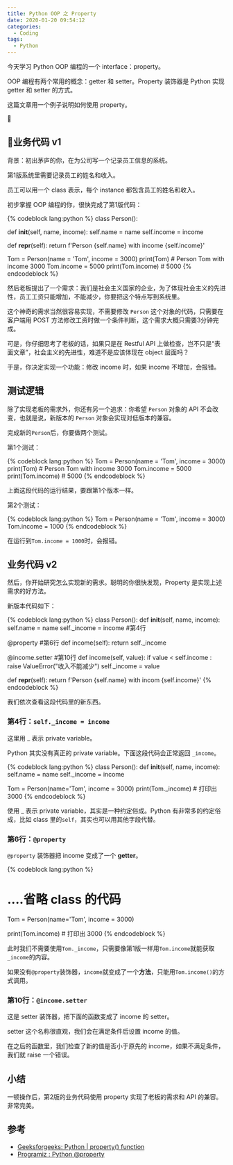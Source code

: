 ```yaml
---
title: Python OOP 之 Property
date: 2020-01-20 09:54:12
categories:
  - Coding
tags:
  - Python
---
```


今天学习 Python OOP 编程的一个 interface：property。

OOP 编程有两个常用的概念：getter 和 setter。Property 装饰器是 Python 实现 getter 和 setter 的方式。

这篇文章用一个例子说明如何使用 property。

<!-- more -->

## 业务代码 v1

背景：初出茅庐的你，在为公司写一个记录员工信息的系统。

第1版系统里需要记录员工的姓名和收入。

员工可以用一个 class 表示，每个 instance 都包含员工的姓名和收入。

初步掌握 OOP 编程的你，很快完成了第1版代码：

{% codeblock lang:python %}
class Person():
  
  def __init__(self, name, income):
    self.name = name
    self.income = income
  
  def __repr__(self):
    return f'Person {self.name} with income {self.income}'

Tom = Person(name = 'Tom',
             income = 3000)
print(Tom) # Person Tom with income 3000
Tom.income = 5000
print(Tom.income)  # 5000
{% endcodeblock %}

然后老板提出了一个需求：我们是社会主义国家的企业，为了体现社会主义的先进性，员工工资只能增加，不能减少，你要把这个特点写到系统里。

这个神奇的需求当然很容易实现，不需要修改 `Person` 这个对象的代码，只需要在客户端用 POST 方法修改工资时做一个条件判断，这个需求大概只需要3分钟完成。

可是，你仔细思考了老板的话，如果只是在 Restful API 上做检查，岂不只是“表面文章”，社会主义的先进性，难道不是应该体现在 object 层面吗？

于是，你决定实现一个功能：修改 income 时，如果 income 不增加，会报错。

## 测试逻辑

除了实现老板的需求外，你还有另一个追求：你希望 `Person` 对象的 API 不会改变，也就是说，新版本的 `Person` 对象会实现对低版本的兼容。

完成新的`Person`后，你要做两个测试。

第1个测试：

{% codeblock lang:python %}
Tom = Person(name = 'Tom',
             income = 3000)
print(Tom) # Person Tom with income 3000
Tom.income = 5000
print(Tom.income)  # 5000
{% endcodeblock %}

上面这段代码的运行结果，要跟第1个版本一样。


第2个测试：

{% codeblock lang:python %}
Tom = Person(name = 'Tom',
             income = 3000)
Tom.income = 1000
{% endcodeblock %}

在运行到`Tom.income = 1000`时，会报错。

## 业务代码 v2

然后，你开始研究怎么实现新的需求。聪明的你很快发现，Property 是实现上述需求的好方法。

新版本代码如下：

{% codeblock lang:python %}
class Person():
  def __init__(self, name, income):
    self.name = name
    self._income = income  #第4行
  
  @property  #第6行
  def income(self):
    return self._income
  
  @income.setter  #第10行
  def income(self, value):
    if value < self.income :
      raise ValueError("收入不能减少")
    self._income = value
    
  def __repr__(self):
    return f'Person {self.name} with incom {self.income}'
{% endcodeblock %}

我们依次查看这段代码里的新东西。

### 第4行：`self._income = income `

这里用 \_ 表示 private variable。

Python 其实没有真正的 private variable。下面这段代码会正常返回 `_income`。

{% codeblock lang:python %}
class Person():
  def __init__(self, name, income):
    self.name = name
    self._income = income 

Tom = Person(name='Tom', income = 3000)
print(Tom._income) # 打印出 3000
{% endcodeblock %}

使用 \_ 表示 private variable，其实是一种约定俗成。Python 有非常多的约定俗成，比如 class 里的`self`，其实也可以用其他字段代替。

### 第6行：`@property`

`@property` 装饰器把 income 变成了一个 **getter**。

{% codeblock lang:python %}
# ....省略 class 的代码

Tom = Person(name='Tom', income = 3000)

print(Tom.income) # 打印出 3000
{% endcodeblock %}

此时我们不需要使用`Tom._income`，只需要像第1版一样用`Tom.income`就能获取 `_income`的内容。

如果没有`@property`装饰器，`income`就变成了一个**方法**，只能用`Tom.income()`的方式调用。


### 第10行：`@income.setter`

这是 setter 装饰器，把下面的函数变成了 income 的 setter。

setter 这个名称很直观，我们会在满足条件后设置 income 的值。

在之后的函数里，我们检查了新的值是否小于原先的 income，如果不满足条件，我们就 raise 一个错误。

## 小结

一顿操作后，第2版的业务代码使用 property 实现了老板的需求和 API 的兼容。非常完美。

## 参考

- [Geeksforgeeks: Python | property() function](https://www.geeksforgeeks.org/python-property-function/)
- [Programiz : Python @property](https://www.programiz.com/python-programming/property)
